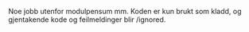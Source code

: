 Noe jobb utenfor modulpensum mm.
Koden er kun brukt som kladd, og gjentakende kode og feilmeldinger blir /ignored.
